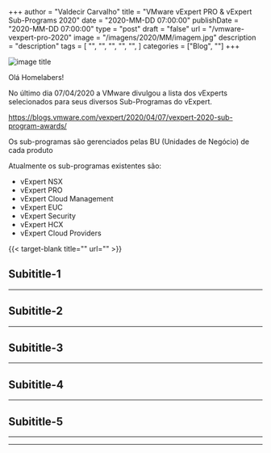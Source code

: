 +++
author = "Valdecir Carvalho"
title = "VMware vExpert PRO & vExpert Sub-Programs 2020"
date = "2020-MM-DD 07:00:00"
publishDate = "2020-MM-DD 07:00:00"
type = "post"
draft = "false"
url = "/vmware-vexpert-pro-2020"
image = "/imagens/2020/MM/imagem.jpg"
description = "description"
tags = [
    "",
    "",
    "",
	"",
    "",
]
categories = ["Blog", ""]
+++

![image title](/imagens/2020/MM/imagem.jpg)

Olá Homelabers!

No último dia 07/04/2020 a VMware divulgou a lista dos vExperts selecionados para seus diversos Sub-Programas do vExpert.

https://blogs.vmware.com/vexpert/2020/04/07/vexpert-2020-sub-program-awards/

Os sub-programas são gerenciados pelas BU (Unidades de Negócio) de cada produto

Atualmente os sub-programas existentes são:

- vExpert NSX
- vExpert PRO
- vExpert Cloud Management
- vExpert EUC
- vExpert Security
- vExpert HCX
- vExpert Cloud Providers


{{< target-blank title="" url="" >}}

## Subititle-1
----

## Subititle-2
----

## Subititle-3
----

## Subititle-4
----

## Subititle-5
----



----
